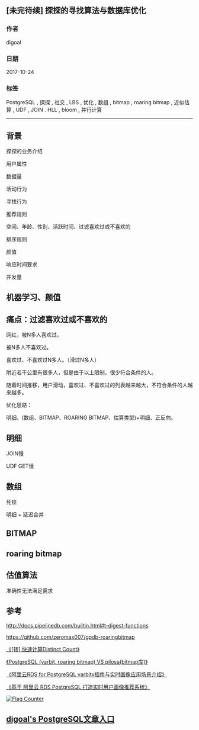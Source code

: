 ## [未完待续] 探探的寻找算法与数据库优化
                               
### 作者              
digoal              
              
### 日期               
2017-10-24              
                
### 标签              
PostgreSQL , 探探 , 社交 , LBS , 优化 , 数组 , bitmap , roaring bitmap , 近似估算 , UDF , JOIN . HLL , bloom , 并行计算       
                          
----                          
                           
## 背景    


探探的业务介绍


用户属性



数据量



活动行为



寻找行为




推荐规则


空间、年龄、性别、活跃时间、过滤喜欢过或不喜欢的


排序规则

颜值


响应时间要求

并发量



## 机器学习、颜值


## 痛点：过滤喜欢过或不喜欢的

网红，被N多人喜欢过。

被N多人不喜欢过。

喜欢过、不喜欢过N多人。（滑过N多人）

附近若干公里有很多人，但是由于以上限制，很少符合条件的人。

随着时间推移，用户滑动，喜欢过、不喜欢过的列表越来越大，不符合条件的人越来越多。

优化思路：

明细、(数组、BITMAP、ROARING BITMAP、估算类型)+明细、正反向。

## 明细


JOIN慢

UDF GET慢



## 数组

死锁

明细 + 延迟合并

## BITMAP

## roaring bitmap

## 估值算法

准确性无法满足需求



## 参考
http://docs.pipelinedb.com/builtin.html#t-digest-functions

https://github.com/zeromax007/gpdb-roaringbitmap

[《[转] 快速计算Distinct Count》](../201710/20171024_01.md)  

[《PostgreSQL (varbit, roaring bitmap) VS pilosa(bitmap库)》](../201706/20170612_01.md)  

[《阿里云RDS for PostgreSQL varbitx插件与实时画像应用场景介绍》](../201705/20170502_01.md)  

[《基于 阿里云 RDS PostgreSQL 打造实时用户画像推荐系统》](../201610/20161021_01.md)  
  
<a rel="nofollow" href="http://info.flagcounter.com/h9V1"  ><img src="http://s03.flagcounter.com/count/h9V1/bg_FFFFFF/txt_000000/border_CCCCCC/columns_2/maxflags_12/viewers_0/labels_0/pageviews_0/flags_0/"  alt="Flag Counter"  border="0"  ></a>  
  
  
  
  
## [digoal's PostgreSQL文章入口](https://github.com/digoal/blog/blob/master/README.md "22709685feb7cab07d30f30387f0a9ae")
  
